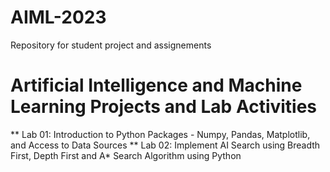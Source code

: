 # AIML-2023
Repository for student project and assignements
# Artificial Intelligence and Machine Learning Projects and Lab Activities
** Lab 01: Introduction to Python Packages - Numpy, Pandas, Matplotlib, and Access to Data Sources
** Lab 02: Implement AI Search using Breadth First, Depth First and A* Search Algorithm using Python


